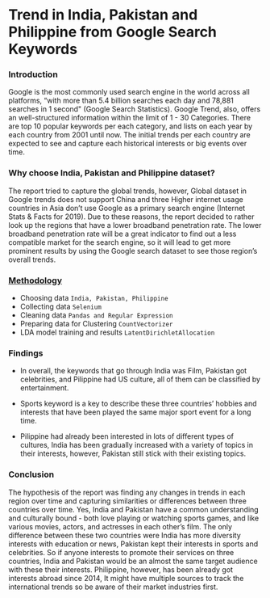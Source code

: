 Trend in India, Pakistan and Philippine from Google Search Keywords
==================================================================

### Introduction
Google is the most commonly used search engine in the world across all platforms, “with more than 5.4 billion searches each day and 78,881 searches in 1 second" (Google Search Statistics). Google Trend, also, offers an well-structured information within the limit of 1 - 30 Categories. There are top 10 popular keywords per each category, and lists on each year by each country from 2001 until now. The initial trends per each country are expected to see and capture each historical interests or big events over time.


### Why choose India, Pakistan and Philippine dataset?
The report tried to capture the global trends, however, Global dataset in Google trends does not support China and three Higher internet usage countries in Asia don’t use Google as a primary search engine (Internet Stats & Facts for 2019). Due to these reasons, the report decided to rather look up the regions that have a lower broadband penetration rate. The lower broadband penetration rate will be a great indicator to find out a less compatible market for the search engine, so it will lead to get more prominent results by using the Google search dataset to see those region’s overall trends.


### [Methodology](https://github.com/rimhoho/Google-Search-Trend-in-India_Pakistan-Philippine/blob/master/Clustering%20Data%20of%20Inia%2C%20Pakistan%20and%20Philippine%20in%20Google%20Trend%20.ipynb)
  * Choosing data `India, Pakistan, Philippine`
  * Collecting data `Selenium`
  * Cleaning data `Pandas and Regular Expression`
  * Preparing data for Clustering `CountVectorizer`
  * LDA model training and results `LatentDirichletAllocation`

### Findings
  * In overall, the keywords that go through India was Film, Pakistan got celebrities, and Pilippine had US culture, all of them can be classified by entertainment.

  * Sports keyword is a key to describe these three countries’ hobbies and interests that have been played the same major sport event for a long time.

  * Pilippine had already been interested in lots of different types of cultures, India has been gradually increased with a variety of topics in their interests, however, Pakistan still stick with their existing topics.


### Conclusion
The hypothesis of the report was finding any changes in trends in each region over time and capturing similarities or differences between three countries over time. Yes, India and Pakistan have a common understanding and culturally bound - both love playing or watching sports games, and like various movies, actors, and actresses in each other’s film. The only difference between these two countries were India has more diversity interests with education or news, Pakistan kept their interests in sports and celebrities. So if anyone interests to promote their services on three countries, India and Pakistan would be an almost the same target audience with these their interests. Philippine, however, has been already got interests abroad since 2014, It might have multiple sources to track the international trends so be aware of their market industries first.